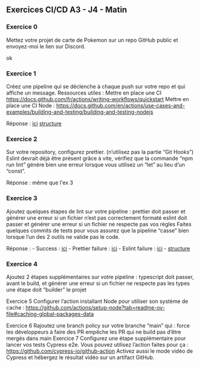 ## Exercices CI/CD A3 - J4 - Matin
### Exercice 0
  Mettez votre projet de carte de Pokemon sur un repo GitHub public et envoyez-moi le lien sur Discord.
  
  ok 
### Exercice 1
  Créez une pipeline qui se déclenche à chaque push sur votre repo et qui affiche un message.
  Ressources utiles :
  Mettre en place une CI https://docs.github.com/fr/actions/writing-workflows/quickstart
  Mettre en place une CI Node : https://docs.github.com/en/actions/use-cases-and-examples/building-and-testing/building-and-testing-nodejs 

  Réponse : [ici](https://github.com/Adambizien/PokemonDex/actions/runs/11969897278)
  [structure](https://github.com/Adambizien/PokemonDex/blob/cf9a758857a9f1844d1875edabfb023b34764c47/.github/workflows/test.yml)

 
### Exercice 2
  Sur votre repository, configurez prettier. (n’utilisez pas la partie “Git Hooks”)
  Eslint devrait déjà être présent grâce à vite, vérifiez que la commande “npm run lint” génère bien une erreur lorsque vous utilisez un “let” au lieu d’un “const”.
  
 Réponse : 
      même que l'ex 3
  
### Exercice 3
  Ajoutez quelques étapes de lint sur votre pipeline :
  prettier doit passer et générer une erreur si un fichier n’est pas correctement formaté
  eslint doit passer et générer une erreur si un fichier ne respecte pas vos règles
  Faites quelques commits de tests pour vous assurez que la pipeline “casse” bien lorsque l’un des 2 outils ne valide pas le code.

  Réponse : 
      - Success : [ici](https://github.com/Adambizien/PokemonDex/actions/runs/11970345324)
      - Prettier failure : [ici](https://github.com/Adambizien/PokemonDex/actions/runs/11970373305)
      - Eslint failure : [ici](https://github.com/Adambizien/PokemonDex/actions/runs/11970412385)
      - [structure](https://github.com/Adambizien/PokemonDex/blob/27bbe10da90cfd569e05dde348d669b2c9f636b8/.github/workflows/test.yml)

  
### Exercice 4
Ajoutez 2 étapes supplémentaires sur votre pipeline :
typescript doit passer, avant le build, et générer une erreur si un fichier ne respecte pas les types
une étape doit “builder” le projet

Exercice 5
Configurer l’action installant Node pour utiliser son système de cache : https://github.com/actions/setup-node?tab=readme-ov-file#caching-global-packages-data 

Exercice 6
Rajoutez une branch policy sur votre branche “main” qui :
force les développeurs à faire des PR
empêche les PR qui ne build pas d’être mergés dans main
Exercice 7
Configurez une étape supplémentaire pour lancer vos tests Cypress e2e.
Vous pouvez utilisez l’action faites pour ça : https://github.com/cypress-io/github-action 
Activez aussi le mode vidéo de Cypress et hébergez le résultat vidéo sur un artifact GitHub.

